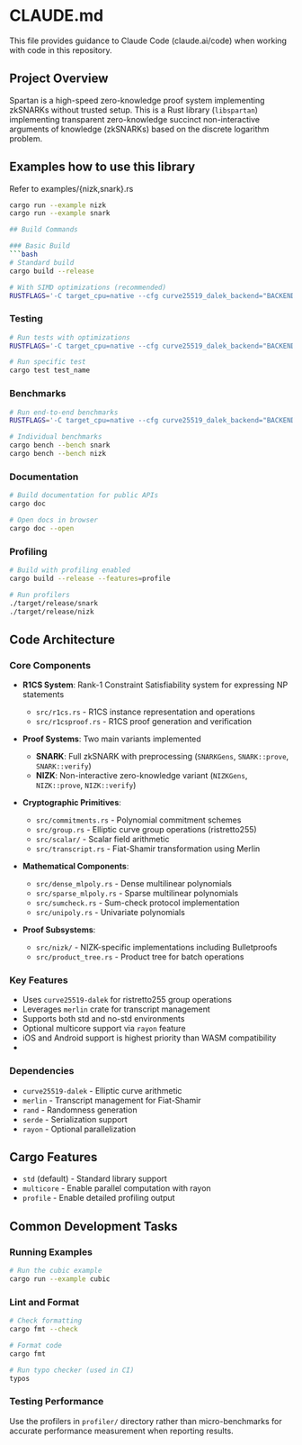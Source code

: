 # CLAUDE.md

This file provides guidance to Claude Code (claude.ai/code) when working with code in this repository.

## Project Overview

Spartan is a high-speed zero-knowledge proof system implementing zkSNARKs without trusted setup. This is a Rust library (`libspartan`) implementing transparent zero-knowledge succinct non-interactive arguments of knowledge (zkSNARKs) based on the discrete logarithm problem.

## Examples how to use this library

Refer to examples/{nizk,snark}.rs 

```bash
cargo run --example nizk
cargo run --example snark

## Build Commands

### Basic Build
```bash
# Standard build
cargo build --release

# With SIMD optimizations (recommended)
RUSTFLAGS='-C target_cpu=native --cfg curve25519_dalek_backend="BACKEND"' cargo build --release
```

### Testing
```bash
# Run tests with optimizations
RUSTFLAGS='-C target_cpu=native --cfg curve25519_dalek_backend="BACKEND"' cargo test

# Run specific test
cargo test test_name
```

### Benchmarks
```bash
# Run end-to-end benchmarks
RUSTFLAGS='-C target_cpu=native --cfg curve25519_dalek_backend="BACKEND"' cargo bench

# Individual benchmarks
cargo bench --bench snark
cargo bench --bench nizk
```

### Documentation
```bash
# Build documentation for public APIs
cargo doc

# Open docs in browser
cargo doc --open
```

### Profiling
```bash
# Build with profiling enabled
cargo build --release --features=profile

# Run profilers
./target/release/snark
./target/release/nizk
```

## Code Architecture

### Core Components

- **R1CS System**: Rank-1 Constraint Satisfiability system for expressing NP statements
  - `src/r1cs.rs` - R1CS instance representation and operations
  - `src/r1csproof.rs` - R1CS proof generation and verification

- **Proof Systems**: Two main variants implemented
  - **SNARK**: Full zkSNARK with preprocessing (`SNARKGens`, `SNARK::prove`, `SNARK::verify`)
  - **NIZK**: Non-interactive zero-knowledge variant (`NIZKGens`, `NIZK::prove`, `NIZK::verify`)

- **Cryptographic Primitives**:
  - `src/commitments.rs` - Polynomial commitment schemes
  - `src/group.rs` - Elliptic curve group operations (ristretto255)
  - `src/scalar/` - Scalar field arithmetic
  - `src/transcript.rs` - Fiat-Shamir transformation using Merlin

- **Mathematical Components**:
  - `src/dense_mlpoly.rs` - Dense multilinear polynomials
  - `src/sparse_mlpoly.rs` - Sparse multilinear polynomials
  - `src/sumcheck.rs` - Sum-check protocol implementation
  - `src/unipoly.rs` - Univariate polynomials

- **Proof Subsystems**:
  - `src/nizk/` - NIZK-specific implementations including Bulletproofs
  - `src/product_tree.rs` - Product tree for batch operations

### Key Features

- Uses `curve25519-dalek` for ristretto255 group operations
- Leverages `merlin` crate for transcript management
- Supports both std and no-std environments
- Optional multicore support via `rayon` feature
- iOS and Android support is highest priority than WASM compatibility
- 

### Dependencies

- `curve25519-dalek` - Elliptic curve arithmetic
- `merlin` - Transcript management for Fiat-Shamir
- `rand` - Randomness generation
- `serde` - Serialization support
- `rayon` - Optional parallelization

## Cargo Features

- `std` (default) - Standard library support
- `multicore` - Enable parallel computation with rayon
- `profile` - Enable detailed profiling output

## Common Development Tasks

### Running Examples
```bash
# Run the cubic example
cargo run --example cubic
```

### Lint and Format
```bash
# Check formatting
cargo fmt --check

# Format code
cargo fmt

# Run typo checker (used in CI)
typos
```

### Testing Performance
Use the profilers in `profiler/` directory rather than micro-benchmarks for accurate performance measurement when reporting results.